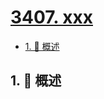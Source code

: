 # [3407. xxx](https://github.com/Tdahuyou/TNotes.leetcode/tree/main/notes/3407.%20xxx)

<!-- region:toc -->

- [1. 📝 概述](#1--概述)

<!-- endregion:toc -->

## 1. 📝 概述

